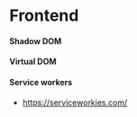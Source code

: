 # Frontend


#### Shadow DOM


#### Virtual DOM


#### Service workers
* https://serviceworkies.com/
